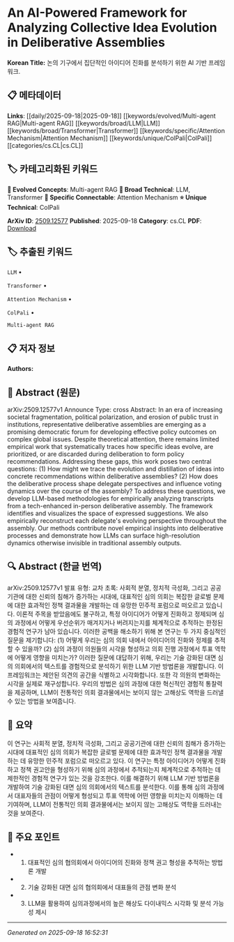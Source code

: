 
# An AI-Powered Framework for Analyzing Collective Idea Evolution in Deliberative Assemblies

**Korean Title:** 논의 기구에서 집단적인 아이디어 진화를 분석하기 위한 AI 기반 프레임워크.

## 📋 메타데이터

**Links**: [[daily/2025-09-18|2025-09-18]] [[keywords/evolved/Multi-agent RAG|Multi-agent RAG]] [[keywords/broad/LLM|LLM]] [[keywords/broad/Transformer|Transformer]] [[keywords/specific/Attention Mechanism|Attention Mechanism]] [[keywords/unique/ColPali|ColPali]] [[categories/cs.CL|cs.CL]]

## 🏷️ 카테고리화된 키워드
**🚀 Evolved Concepts**: Multi-agent RAG
**🔬 Broad Technical**: LLM, Transformer
**🔗 Specific Connectable**: Attention Mechanism
**⭐ Unique Technical**: ColPali

**ArXiv ID**: [2509.12577](https://arxiv.org/abs/2509.12577)
**Published**: 2025-09-18
**Category**: cs.CL
**PDF**: [Download](https://arxiv.org/pdf/2509.12577.pdf)


## 🏷️ 추출된 키워드



`LLM` • 

`Transformer` • 

`Attention Mechanism` • 

`ColPali` • 

`Multi-agent RAG`



## 📋 저자 정보

**Authors:** 

## 📄 Abstract (원문)

arXiv:2509.12577v1 Announce Type: cross 
Abstract: In an era of increasing societal fragmentation, political polarization, and erosion of public trust in institutions, representative deliberative assemblies are emerging as a promising democratic forum for developing effective policy outcomes on complex global issues. Despite theoretical attention, there remains limited empirical work that systematically traces how specific ideas evolve, are prioritized, or are discarded during deliberation to form policy recommendations. Addressing these gaps, this work poses two central questions: (1) How might we trace the evolution and distillation of ideas into concrete recommendations within deliberative assemblies? (2) How does the deliberative process shape delegate perspectives and influence voting dynamics over the course of the assembly? To address these questions, we develop LLM-based methodologies for empirically analyzing transcripts from a tech-enhanced in-person deliberative assembly. The framework identifies and visualizes the space of expressed suggestions. We also empirically reconstruct each delegate's evolving perspective throughout the assembly. Our methods contribute novel empirical insights into deliberative processes and demonstrate how LLMs can surface high-resolution dynamics otherwise invisible in traditional assembly outputs.

## 🔍 Abstract (한글 번역)

arXiv:2509.12577v1 발표 유형: 교차
초록: 사회적 분열, 정치적 극성화, 그리고 공공기관에 대한 신뢰의 침해가 증가하는 시대에, 대표적인 심의 의회는 복잡한 글로벌 문제에 대한 효과적인 정책 결과물을 개발하는 데 유망한 민주적 포럼으로 떠오르고 있습니다. 이론적 주목을 받았음에도 불구하고, 특정 아이디어가 어떻게 진화하고 정제되며 심의 과정에서 어떻게 우선순위가 매겨지거나 버려지는지를 체계적으로 추적하는 한정된 경험적 연구가 남아 있습니다. 이러한 공백을 해소하기 위해 본 연구는 두 가지 중심적인 질문을 제기합니다: (1) 어떻게 우리는 심의 의회 내에서 아이디어의 진화와 정제를 추적할 수 있을까? (2) 심의 과정이 의원들의 시각을 형성하고 의회 진행 과정에서 투표 역학에 어떻게 영향을 미치는가? 이러한 질문에 대답하기 위해, 우리는 기술 강화된 대면 심의 의회에서의 텍스트를 경험적으로 분석하기 위한 LLM 기반 방법론을 개발합니다. 이 프레임워크는 제안된 의견의 공간을 식별하고 시각화합니다. 또한 각 의원의 변화하는 시각을 실제로 재구성합니다. 우리의 방법은 심의 과정에 대한 혁신적인 경험적 통찰력을 제공하며, LLM이 전통적인 의회 결과물에서는 보이지 않는 고해상도 역학을 드러낼 수 있는 방법을 보여줍니다.

## 📝 요약

이 연구는 사회적 분열, 정치적 극성화, 그리고 공공기관에 대한 신뢰의 침해가 증가하는 시대에 대표적인 심의 의회가 복잡한 글로벌 문제에 대한 효과적인 정책 결과물을 개발하는 데 유망한 민주적 포럼으로 떠오르고 있다. 이 연구는 특정 아이디어가 어떻게 진화하고 정책 권고안을 형성하기 위해 심의 과정에서 추적되는지 체계적으로 추적하는 데 제한적인 경험적 연구가 있는 것을 강조한다. 이를 해결하기 위해 LLM 기반 방법론을 개발하여 기술 강화된 대면 심의 의회에서의 텍스트를 분석한다. 이를 통해 심의 과정에서 대표자들의 관점이 어떻게 형성되고 투표 역학에 어떤 영향을 미치는지 이해하는 데 기여하며, LLM이 전통적인 의회 결과물에서는 보이지 않는 고해상도 역학을 드러내는 것을 보여준다.

## 🎯 주요 포인트


- 1. 대표적인 심의 협의회에서 아이디어의 진화와 정책 권고 형성을 추적하는 방법론 개발

- 2. 기술 강화된 대면 심의 협의회에서 대표들의 관점 변화 분석

- 3. LLM을 활용하여 심의과정에서의 높은 해상도 다이내믹스 시각화 및 분석 가능성 제시


---

*Generated on 2025-09-18 16:52:31*